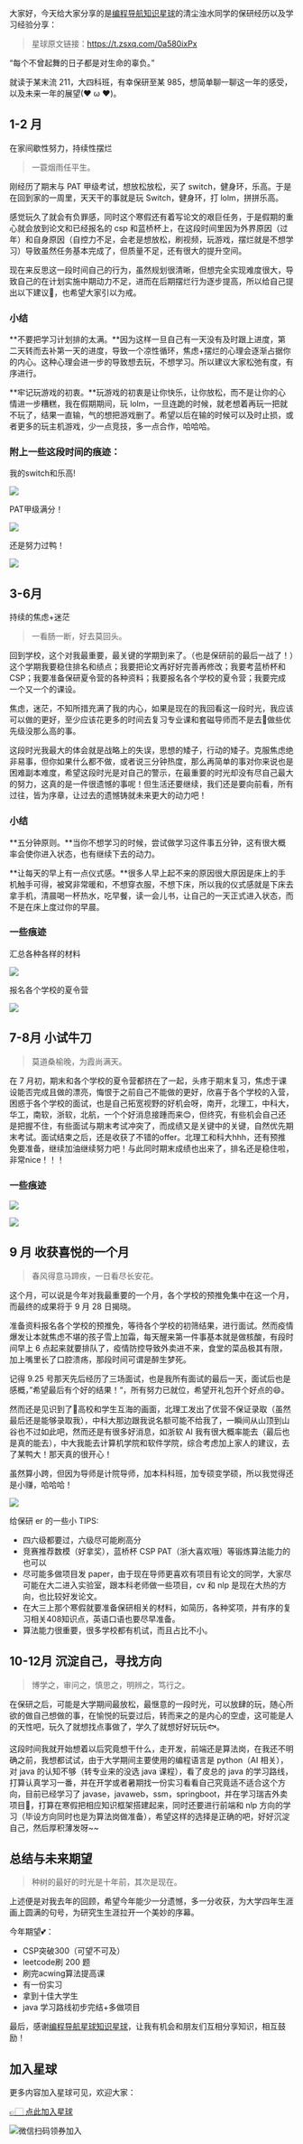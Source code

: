 大家好，今天给大家分享的是[编程导航知识星球](https://mp.weixin.qq.com/s?__biz=MzI1NDczNTAwMA==&mid=2247524980&idx=2&sn=9ddcdb6c52aa096ed4c5ad0ced946a7d&chksm=e9c28583deb50c95f3c2665713a8bbc372c68332b3bfb846cf4b23af3f1cc07164832a291335&token=689599617&lang=zh_CN&scene=21#wechat_redirect)的清尘浊水同学的保研经历以及学习经验分享：

> 星球原文链接：https://t.zsxq.com/0a580ixPx

“每个不曾起舞的日子都是对生命的辜负。”


就读于某末流 211，大四科班，有幸保研至某 985，想简单聊一聊这一年的感受，以及未来一年的展望(❤ ω ❤)。

## 1-2 月 

在家间歇性努力，持续性摆烂

> 一蓑烟雨任平生。


刚经历了期末与 PAT 甲级考试，想放松放松，买了 switch，健身环，乐高。于是在回到家的一周里，天天干的事就是玩 Switch，健身环，打 lolm，拼拼乐高。

感觉玩久了就会有负罪感，同时这个寒假还有着写论文的艰巨任务，于是假期的重心就会放到论文和已经报名的 csp 和蓝桥杯上，在这段时间里因为外界原因（过年）和自身原因（自控力不足，会老是想放松，刷视频，玩游戏，摆烂就是不想学习）导致虽然任务基本完成了，但质量不足，还有很大的提升空间。

现在来反思这一段时间自己的行为，虽然规划很清晰，但想完全实现难度很大，导致自己的在计划实施中期动力不足，进而在后期摆烂行为逐步提高，所以给自己提出以下建议💪，也希望大家引以为戒。

### 小结

**不要把学习计划排的太满。**因为这样一旦自己有一天没有及时跟上进度，第二天转而去补第一天的进度，导致一个凉性循环，焦虑+摆烂的心理会逐渐占据你的内心。这种心理会进一步的导致想去玩，不想学习。所以建议大家松弛有度，有序进行。

**牢记玩游戏的初衷。**玩游戏的初衷是让你快乐，让你放松，而不是让你的心情进一步糟糕，我在假期期间，玩 lolm，一旦连跪的时候，就老想着再玩一把就不玩了，结果一直输，气的想把游戏删了。希望以后在输的时候可以及时止损，或者更多的玩主机游戏，少一点竞技，多一点合作，哈哈哈。


### 附上一些这段时间的痕迹：



我的switch和乐高!


![](https://files.mdnice.com/user/31817/f2f64310-163c-4bc0-a963-23ef798509c9.png)


PAT甲级满分！

![](https://files.mdnice.com/user/31817/4d95f6a2-ab68-4ba0-b266-9d67a578b1b7.png)



还是努力过鸭！

![](https://files.mdnice.com/user/31817/34d86af6-aa06-4558-bb22-997aeb2f5199.png)





## 3-6月 

持续的焦虑+迷茫


> 一看肠一断，好去莫回头。


回到学校，这个对我最重要，最关键的学期到来了。（也是保研前的最后一战了！）这个学期我要稳住排名和绩点；我要把论文再好好完善再修改；我要考蓝桥杯和 CSP；我要准备保研夏令营的各种资料；我要报名各个学校的夏令营；我要完成一个又一个的课设。

焦虑，迷茫，不知所措充满了我的内心，如果是现在的我回看这一段时光，我应该可以做的更好，至少应该花更多的时间去复习专业课和套磁导师而不是去🙇‍做些优先级没那么高的事。



这段时光我最大的体会就是战略上的失误，思想的矮子，行动的矮子。克服焦虑绝非易事，但你如果什么都不做，或者说三分钟热度，那么再简单的事对你来说也是困难副本难度，希望这段时光是对自己的警示，在最重要的时光却没有尽自己最大的努力，这真的是一件很遗憾的事呢！但生活还要继续，我们还是要向前看，所有过往，皆为序章，让过去的遗憾铸就未来更大的动力吧！

### 小结

**五分钟原则。**当你不想学习的时候，尝试做学习这件事五分钟，这有很大概率会使你进入状态，也有继续下去的动力。

**让每天的早上有一点仪式感。**很多人早上起不来的原因很大原因是床上的手机触手可得，被窝非常暖和，不想穿衣服，不想下床，所以我的仪式感就是下床去拿手机，清晨喝一杯热水，吃早餐，读一会儿书，让自己的一天正式进入状态，而不是在床上度过你的早晨。


### 一些痕迹

汇总各种各样的材料


![](https://files.mdnice.com/user/31817/5a1a1d99-5517-4691-a746-f0479dc6b75c.png)



报名各个学校的夏令营

![](https://files.mdnice.com/user/31817/42bd95dc-517e-4710-a4ac-81a42c4e0609.png)


## 7-8月 小试牛刀


> 莫道桑榆晚，为霞尚满天。


在 7 月初，期末和各个学校的夏令营都挤在了一起，头疼于期末复习，焦虑于课设能否完成且做的漂亮，悔恨于之前自己不能做的更好，欣喜于各个学校的入营，困惑于各个学校的面试，也是自己拓宽视野的好机会呀，南开，北理工，中科大，华工，南软，浙软，北航，一个个好消息接踵而来😊，但终究，有些机会自己还是把握不住，有些面试与期末考试冲突了，而成绩又是关键中的关键，自然优先期末考试。面试结束之后，还是收获了不错的offer。北理工和科大hhh，还有预推免要准备，继续加油继续努力吧！与此同时期末成绩也出来了，排名还是稳住啦，非常nice！！！



### 一些痕迹

![](https://files.mdnice.com/user/31817/905a4b6d-373b-40b7-b9b6-58d356f0c44b.png)


![](https://files.mdnice.com/user/31817/c4bbf2a6-6365-4bdc-81d7-2329461a1ac2.png)





## 9 月  收获喜悦的一个月


> 春风得意马蹄疾，一日看尽长安花。

这个月，可以说是今年对我最重要的一个月，各个学校的预推免集中在这一个月，而最终的成果将于 9 月 28 日揭晓。

准备资料报名各个学校的预推免，等待各个学校的初筛结果，进行面试。然而疫情爆发让本就焦虑不堪的孩子雪上加霜，每天醒来第一件事基本就是做核酸，有段时间早上 6 点起来就要排队了，疫情防控导致外卖进不来，食堂的菜品极其有限，加上嘴里长了口腔溃疡，那段时间可谓是醉生梦死。


记得 9.25 号那天先后经历了三场面试，也是我所有面试的最后一天，面试后也是感概，”希望最后有个好的结果！“，所有努力已就位，希望开礼包开个好点的😄。

然而还是见识到了🤡高校和学生互海的画面，北理工发出了优营不保证录取（虽然最后还是能够录取我），中科大那边跟我说名额可能不给我了，一瞬间从山顶到山谷也不过如此吧，然而还是有很多好消息，如浙软 AI 我有很大概率能去（最后也是真的能去），中大我能去计算机学院和软件学院，综合考虑加上家人的建议，去了某鸭大！那天真的很开心！



虽然算小跨，但因为导师是计院导师，加本科科班，加专硕变学硕，所以我觉得还是小赚，哈哈哈！

![](https://files.mdnice.com/user/31817/a9f0461a-34e3-4e49-a207-3ac9185d57b4.png)




给保研 er 的一些小 TIPS:

- 四六级都要过，六级尽可能刷高分
- 竞赛推荐数模（好拿奖），蓝桥杯 CSP PAT（浙大喜欢哦）等锻炼算法能力的也可以
- 尽可能多做项目发 paper，由于现在导师更喜欢有项目有论文的同学，大家尽可能在大二进入实验室，跟本科老师做一些项目，cv 和 nlp 是现在大热的方向，也比较好发论文。
- 在大三上那个寒假就要准备保研相关的材料，如简历，各种奖项，并有序的复习相关408知识点，英语口语也要尽早准备。
- 算法能力很重要，很多学校都有机试，而且占比不小。


## 10-12月 沉淀自己，寻找方向


> 博学之，审问之，慎思之，明辨之，笃行之。

在保研之后，可能是大学期间最放松，最惬意的一段时光，可以放肆的玩，随心所欲的做自己想做的事，在愉悦的玩耍过后，转而来之的是内心的空虚，这可能是人的天性吧，玩久了就想找点事做了，学久了就想好好玩玩🐟。

这段时间我就开始想着以后究竟想干什么，走开发，前端还是算法岗，在我还不明确之前，我想都试试，由于大学期间主要使用的编程语言是 python（AI 相关），对 java 的认知不够（转专业来的没选 java 课程），看了皮总的 java 的学习路线，打算认真学习一番，并在开学或者暑期找一份实习看看自己究竟适不适合这个方向，目前已经学习了 javase，javaweb，ssm，springboot，并在学习瑞吉外卖项目🥡，打算在寒假把相应知识框架搭建起来，同时还要进行前端和 nlp 方向的学习（毕设方向同时也是为算法岗做准备），希望这样的选择是正确的吧，好好沉淀自己，然后厚积薄发呀~~


## 总结与未来期望

> 种树的最好的时光是十年前，其次是现在。


上述便是对我去年的回顾，希望今年能少一分遗憾，多一分收获，为大学四年生涯画上圆满的句号，为研究生生涯拉开一个美妙的序幕。

今年期望💕：

- CSP突破300（可望不可及）
- leetcode刷 200 题
- 刷完acwing算法提高课
- 有一份实习
- 拿到十佳大学生
- java 学习路线初步完结+多做项目

最后，感谢[编程导航星球知识星球](https://mp.weixin.qq.com/s?__biz=MzI1NDczNTAwMA==&mid=2247524980&idx=2&sn=9ddcdb6c52aa096ed4c5ad0ced946a7d&chksm=e9c28583deb50c95f3c2665713a8bbc372c68332b3bfb846cf4b23af3f1cc07164832a291335&token=689599617&lang=zh_CN&scene=21#wechat_redirect)，让我有机会和朋友们互相分享知识，相互鼓励！

## 加入星球

更多内容加入星球可见，欢迎大家：

[👉🏻 点此加入星球](https://yuyuanweb.feishu.cn/wiki/SDtMwjR1DituVpkz5MLc3fZLnzb)

![微信扫码领券加入](https://www.codefather.cn/img/%E7%9F%A5%E8%AF%86%E6%98%9F%E7%90%83%E6%89%AB%E7%A0%81.jpeg)
